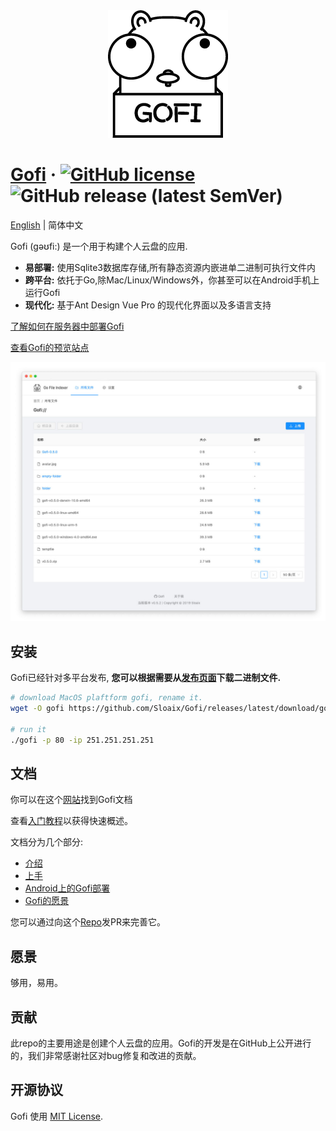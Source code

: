 <div align="center">
<img src="./preview/logo.png">
</div>

# [Gofi](https://gofi-doc.sloaix.com/en-US) &middot; [![GitHub license](https://img.shields.io/badge/license-MIT-blue.svg)](https://github.com/Sloaix/Gofi/blob/master/LICENSE) ![GitHub release (latest SemVer)](https://img.shields.io/github/v/release/Sloaix/Gofi)

[English](./README.md) | 简体中文

Gofi (gəʊfi:) 是一个用于构建个人云盘的应用.

* **易部署:** 使用Sqlite3数据库存储,所有静态资源内嵌进单二进制可执行文件内
* **跨平台:** 依托于Go,除Mac/Linux/Windows外，你甚至可以在Android手机上运行Gofi
* **现代化:** 基于Ant Design Vue Pro 的现代化界面以及多语言支持

[了解如何在服务器中部署Gofi](https://gofi-doc.sloaix.com/guide/getting-started)

[查看Gofi的预览站点](http://gofi.sloaix.com)

![preview](./preview/preview.jpg)

## 安装

Gofi已经针对多平台发布, **您可以根据需要从[发布页面](https://github.com/Sloaix/Gofi/releases)下载二进制文件.**

```bash
# download MacOS plaftform gofi, rename it.
wget -O gofi https://github.com/Sloaix/Gofi/releases/latest/download/gofi-darwin-10.6-amd64

# run it
./gofi -p 80 -ip 251.251.251.251
```

## 文档

你可以在这个[网站](https://gofi-doc.sloaix.com/guide)找到Gofi文档 

查看[入门教程](https://gofi-doc.sloaix.com/guide/getting-started)以获得快速概述。

文档分为几个部分:

* [介绍](https://gofi-doc.sloaix.com/guide/)
* [上手](https://gofi-doc.sloaix.com/guide/getting-started)
* [Android上的Gofi部署](https://gofi-doc.sloaix.com/guide/run-on-android)
* [Gofi的愿景](https://gofi-doc.sloaix.com/guide/mission)

您可以通过向这个[Repo](https://github.com/Sloaix/Gofi-doc)发PR来完善它。

## 愿景
够用，易用。

## 贡献

此repo的主要用途是创建个人云盘的应用。Gofi的开发是在GitHub上公开进行的，我们非常感谢社区对bug修复和改进的贡献。

## 开源协议

Gofi 使用 [MIT License](./LICENSE).
